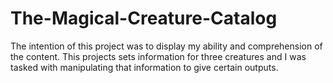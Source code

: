 # The-Magical-Creature-Catalog

The intention of this project was to display my ability and comprehension of the content. This projects sets information for three creatures and I was tasked with manipulating that information to give certain outputs.
